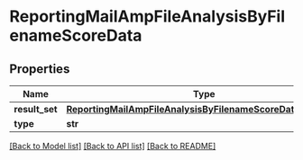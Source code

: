 # ReportingMailAmpFileAnalysisByFilenameScoreData

## Properties
Name | Type | Description | Notes
------------ | ------------- | ------------- | -------------
**result_set** | [**ReportingMailAmpFileAnalysisByFilenameScoreDataResultSet**](ReportingMailAmpFileAnalysisByFilenameScoreDataResultSet.md) |  | [optional] 
**type** | **str** |  | [optional] 

[[Back to Model list]](../README.md#documentation-for-models) [[Back to API list]](../README.md#documentation-for-api-endpoints) [[Back to README]](../README.md)

